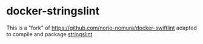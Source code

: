 # docker-stringslint

This is a "fork" of https://github.com/norio-nomura/docker-swiftlint adapted to compile and package [stringslint](https://github.com/dral3x/StringsLint)
